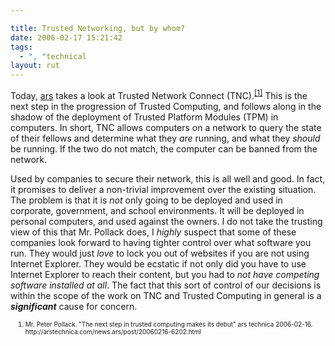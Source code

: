 ```yaml
---

title: Trusted Networking, but by whom?
date: 2006-02-17 15:21:42
tags:
  - ", "technical
layout: rut
---
```


<p>Today, <a href="http://arstechnica.com" title="ars technica">ars</a> takes a look at Trusted Network Connect (TNC).<sup><a href="http://arstechnica.com/news.ars/post/20060216-6202.html" title="The next step in trusted computing makes its debut">[1]</a></sup> This is the next step in the progression of Trusted Computing, and follows along in the shadow of the deployment of Trusted Platform Modules (TPM) in computers. In short, TNC allows computers on a network to query the state of their fellows and determine what they <em>are</em> running, and what they <em>should</em> be running.  If the two do not match, the computer can be banned from the network.</p>  <p>Used by companies to secure their network, this is all well and good.  In fact, it promises to deliver a non-trivial improvement over the existing situation.  The problem is that it is <em>not</em> only going to be deployed and used in corporate, government, and school environments.  It will be deployed in personal computers, and used against the owners.  I do not take the trusting view of this that Mr. Pollack does, I <em>highly</em> suspect that some of these companies look forward to having tighter control over what software you run.  They would just <em>love</em> to lock you out of websites if you are not using Internet Explorer.  They would be ecstatic if not only did you have to use Internet Explorer to reach their content, but you had to <em>not have competing software installed at all</em>. The fact that this sort of control of our decisions is within the scope of the work on TNC and Trusted Computing in general is a <strong><em>significant</em></strong> cause for concern.</p>  <ol><font size="-2"><li><font size="-2">Mr. Peter Pollack. "The next step in trusted computing makes its debut" ars technica 2006-02-16.  http://arstechnica.com/news.ars/post/20060216-6202.html </font></li></font></ol>

